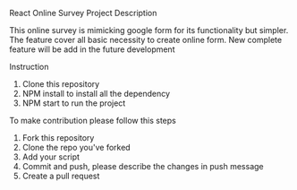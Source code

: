 React Online Survey Project
Description

This online survey is mimicking google form for its functionality but simpler. The feature cover all basic necessity to create online form. New complete feature will be add in the future development

Instruction

1. Clone this repository
2. NPM install to install all the dependency
3. NPM start to run the project

To make contribution please follow this steps
1. Fork this repository
2. Clone the repo you've forked
3. Add your script
4. Commit and push, please describe the changes in push message
5. Create a pull request
